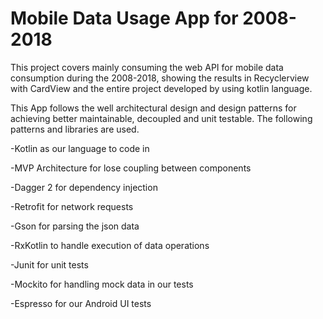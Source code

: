 # Mobile Data Usage App for 2008-2018

This project covers mainly consuming the web API for mobile data consumption during the 2008-2018, showing the results in Recyclerview with CardView and the entire project developed by using kotlin language.

This App follows the well architectural design and design patterns for achieving better maintainable,  decoupled and unit testable. The following patterns and libraries are used.

-Kotlin as our language to code in

-MVP Architecture for lose coupling  between components

-Dagger 2 for dependency injection

-Retrofit for network requests

-Gson for parsing the json data

-RxKotlin  to handle execution of data operations

-Junit for unit tests

-Mockito for handling mock data in our tests

-Espresso for our Android UI tests
